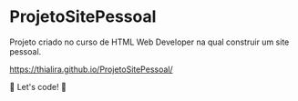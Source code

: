 # ProjetoSitePessoal
Projeto criado no curso de HTML Web Developer na qual construir um site pessoal.  

https://thialira.github.io/ProjetoSitePessoal/

🚀 Let's code! 🚀
